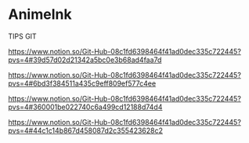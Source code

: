 # AnimeInk

TIPS GIT

https://www.notion.so/Git-Hub-08c1fd6398464f41ad0dec335c722445?pvs=4#39d57d02d21342a5bc0e3b68ad4faa7d

https://www.notion.so/Git-Hub-08c1fd6398464f41ad0dec335c722445?pvs=4#6bd3f384511a435c9eff809ef577c4ee

https://www.notion.so/Git-Hub-08c1fd6398464f41ad0dec335c722445?pvs=4#360001be022740c6a499cd12188d74d4

https://www.notion.so/Git-Hub-08c1fd6398464f41ad0dec335c722445?pvs=4#44c1c14b867d458087d2c355423628c2